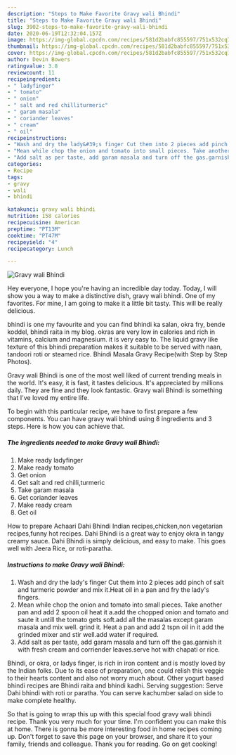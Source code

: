 ```yaml
---
description: "Steps to Make Favorite Gravy wali Bhindi"
title: "Steps to Make Favorite Gravy wali Bhindi"
slug: 3902-steps-to-make-favorite-gravy-wali-bhindi
date: 2020-06-19T12:32:04.157Z
image: https://img-global.cpcdn.com/recipes/581d2babfc855597/751x532cq70/gravy-wali-bhindi-recipe-main-photo.jpg
thumbnail: https://img-global.cpcdn.com/recipes/581d2babfc855597/751x532cq70/gravy-wali-bhindi-recipe-main-photo.jpg
cover: https://img-global.cpcdn.com/recipes/581d2babfc855597/751x532cq70/gravy-wali-bhindi-recipe-main-photo.jpg
author: Devin Bowers
ratingvalue: 3.8
reviewcount: 11
recipeingredient:
- " ladyfinger"
- " tomato"
- " onion"
- " salt and red chilliturmeric"
- " garam masala"
- " coriander leaves"
- " cream"
- " oil"
recipeinstructions:
- "Wash and dry the lady&#39;s finger Cut them into 2 pieces add pinch of salt and turmeric powder and mix it.Heat oil in a pan and fry the lady&#39;s fingers."
- "Mean while chop the onion and tomato into small pieces. Take another pan and add 2 spoon oil heat it a.add the chopped onion and tomato and saute it untill the tomato gets soft.add all the masalas except garam masala and mix well. grind it. Heat a pan and add 2 tspn oil in it add the grinded mixer and stir well.add water if required."
- "Add salt as per taste, add garam masala and turn off the gas.garnish it with fresh cream and corriender leaves.serve hot with chapati or rice."
categories:
- Recipe
tags:
- gravy
- wali
- bhindi

katakunci: gravy wali bhindi 
nutrition: 158 calories
recipecuisine: American
preptime: "PT13M"
cooktime: "PT47M"
recipeyield: "4"
recipecategory: Lunch

---
```



![Gravy wali Bhindi](https://img-global.cpcdn.com/recipes/581d2babfc855597/751x532cq70/gravy-wali-bhindi-recipe-main-photo.jpg)

Hey everyone, I hope you're having an incredible day today. Today, I will show you a way to make a distinctive dish, gravy wali bhindi. One of my favorites. For mine, I am going to make it a little bit tasty. This will be really delicious.

bhindi is one my favourite and you can find bhindi ka salan, okra fry, bende koddel, bhindi raita in my blog. okras are very low in calories and rich in vitamins, calcium and magnesium. it is very easy to. The liquid gravy like texture of this bhindi preparation makes it suitable to be served with naan, tandoori roti or steamed rice. Bhindi Masala Gravy Recipe(with Step by Step Photos).

Gravy wali Bhindi is one of the most well liked of current trending meals in the world. It's easy, it is fast, it tastes delicious. It's appreciated by millions daily. They are fine and they look fantastic. Gravy wali Bhindi is something that I've loved my entire life.


To begin with this particular recipe, we have to first prepare a few components. You can have gravy wali bhindi using 8 ingredients and 3 steps. Here is how you can achieve that.

<!--inarticleads1-->

##### The ingredients needed to make Gravy wali Bhindi:

1. Make ready  ladyfinger
1. Make ready  tomato
1. Get  onion
1. Get  salt and red chilli,turmeric
1. Take  garam masala
1. Get  coriander leaves
1. Make ready  cream
1. Get  oil


How to prepare Achaari Dahi Bhindi Indian recipes,chicken,non vegetarian recipes,funny hot recipes. Dahi Bhindi is a great way to enjoy okra in tangy creamy sauce. Dahi Bhindi is simply delicious, and easy to make. This goes well with Jeera Rice, or roti-paratha. 

<!--inarticleads2-->

##### Instructions to make Gravy wali Bhindi:

1. Wash and dry the lady&#39;s finger Cut them into 2 pieces add pinch of salt and turmeric powder and mix it.Heat oil in a pan and fry the lady&#39;s fingers.
1. Mean while chop the onion and tomato into small pieces. Take another pan and add 2 spoon oil heat it a.add the chopped onion and tomato and saute it untill the tomato gets soft.add all the masalas except garam masala and mix well. grind it. Heat a pan and add 2 tspn oil in it add the grinded mixer and stir well.add water if required.
1. Add salt as per taste, add garam masala and turn off the gas.garnish it with fresh cream and corriender leaves.serve hot with chapati or rice.


Bhindi, or okra, or ladys finger, is rich in iron content and is mostly loved by the Indian folks. Due to its ease of preparation, one could relish this veggie to their hearts content and also not worry much about. Other yogurt based bhindi recipes are Bhindi raita and bhindi kadhi. Serving suggestion: Serve Dahi bhindi with roti or paratha. You can serve kachumber salad on side to make complete healthy. 

So that is going to wrap this up with this special food gravy wali bhindi recipe. Thank you very much for your time. I'm confident you can make this at home. There is gonna be more interesting food in home recipes coming up. Don't forget to save this page on your browser, and share it to your family, friends and colleague. Thank you for reading. Go on get cooking!
